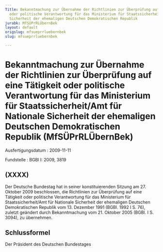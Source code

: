 ```yaml
---
Title: Bekanntmachung zur Übernahme der Richtlinien zur Überprüfung auf eine Tätigkeit
  oder politische Verantwortung für das Ministerium für Staatssicherheit/Amt für Nationale
  Sicherheit der ehemaligen Deutschen Demokratischen Republik
jurabk: MfSÜPrRLÜbernBek
layout: default
origslug: mfsueprrluebernbek
slug: mfsueprrluebernbek

---
```


# Bekanntmachung zur Übernahme der Richtlinien zur Überprüfung auf eine Tätigkeit oder politische Verantwortung für das Ministerium für Staatssicherheit/Amt für Nationale Sicherheit der ehemaligen Deutschen Demokratischen Republik (MfSÜPrRLÜbernBek)

Ausfertigungsdatum
:   2009-11-11

Fundstelle
:   BGBl I: 2009, 3819


## (XXXX)

Der Deutsche Bundestag hat in seiner konstituierenden Sitzung am 27.
Oktober 2009 beschlossen, die Richtlinien zur Überprüfung auf eine
Tätigkeit oder politische Verantwortung für das Ministerium für
Staatssicherheit/Amt für Nationale Sicherheit der ehemaligen Deutschen
Demokratischen Republik vom 13. Dezember 1991 (BGBl. 1992 I S. 76),
zuletzt geändert durch Bekanntmachung vom 21. Oktober 2005 (BGBl. I S.
3094), zu übernehmen.


## Schlussformel

Der Präsident des Deutschen Bundestages

